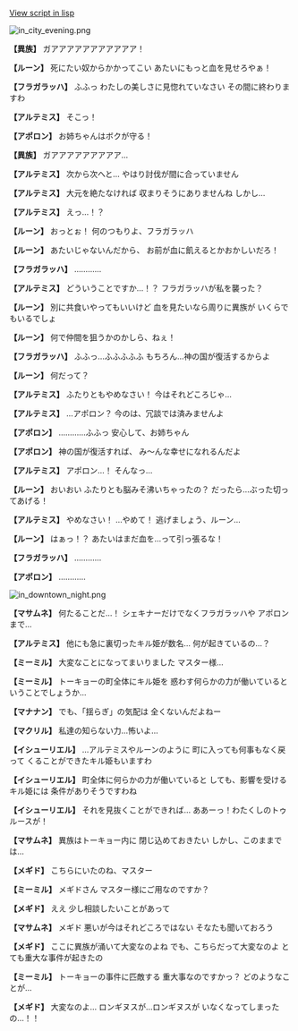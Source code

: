 [View script in lisp](../scripts/202316060.txt)

![in_city_evening.png](../images/backgrounds/in_city_evening.png)

**【異族】**
ガアアアアアアアアアアア！

**【ルーン】**
死にたい奴からかかってこい
あたいにもっと血を見せろやぁ！

**【フラガラッハ】**
ふふっ
わたしの美しさに見惚れていなさい
その間に終わりますわ

**【アルテミス】**
そこっ！

**【アポロン】**
お姉ちゃんはボクが守る！

**【異族】**
ガアアアアアアアアア…

**【アルテミス】**
次から次へと…
やはり討伐が間に合っていません

**【アルテミス】**
大元を絶たなければ
収まりそうにありませんね
しかし…

**【アルテミス】**
えっ…！？

**【ルーン】**
おっとぉ！
何のつもりよ、フラガラッハ

**【ルーン】**
あたいじゃないんだから、
お前が血に飢えるとかおかしいだろ！

**【フラガラッハ】**
…………

**【アルテミス】**
どういうことですか…！？
フラガラッハが私を襲った？

**【ルーン】**
別に共食いやってもいいけど
血を見たいなら周りに異族が
いくらでもいるでしょ

**【ルーン】**
何で仲間を狙うかのかしら、ねぇ！

**【フラガラッハ】**
ふふっ…ふふふふふ
もちろん…神の国が復活するからよ

**【ルーン】**
何だって？

**【アルテミス】**
ふたりともやめなさい！
今はそれどころじゃ…

**【アルテミス】**
…アポロン？
今のは、冗談では済みませんよ

**【アポロン】**
…………ふふっ
安心して、お姉ちゃん

**【アポロン】**
神の国が復活すれば、
み～んな幸せになれるんだよ

**【アルテミス】**
アポロン…！
そんなっ…

**【ルーン】**
おいおい
ふたりとも脳みそ沸いちゃったの？
だったら…ぶった切ってあげる！

**【アルテミス】**
やめなさい！
…やめて！
逃げましょう、ルーン…

**【ルーン】**
はぁっ！？
あたいはまだ血を…って引っ張るな！

**【フラガラッハ】**
…………

**【アポロン】**
…………

![in_downtown_night.png](../images/backgrounds/in_downtown_night.png)

**【マサムネ】**
何たることだ…！
シェキナーだけでなくフラガラッハや
アポロンまで…

**【アルテミス】**
他にも急に裏切ったキル姫が数名…
何が起きているの…？

**【ミーミル】**
大変なことになってまいりました
マスター様…

**【ミーミル】**
トーキョーの町全体にキル姫を
惑わす何らかの力が働いていると
いうことでしょうか…

**【マナナン】**
でも、「揺らぎ」の気配は
全くないんだよねー

**【マクリル】**
私達の知らない力…怖いよ…

**【イシューリエル】**
…アルテミスやルーンのように
町に入っても何事もなく戻って
くることができたキル姫もいますわ

**【イシューリエル】**
町全体に何らかの力が働いていると
しても、影響を受けるキル姫には
条件がありそうですわね

**【イシューリエル】**
それを見抜くことができれば…
ああーっ！わたくしのトゥルースが！

**【マサムネ】**
異族はトーキョー内に
閉じ込めておきたい
しかし、このままでは…

**【メギド】**
こちらにいたのね、マスター

**【ミーミル】**
メギドさん
マスター様にご用なのですか？

**【メギド】**
ええ
少し相談したいことがあって

**【マサムネ】**
メギド
悪いが今はそれどころではない
そなたも聞いておろう

**【メギド】**
ここに異族が涌いて大変なのよね
でも、こちらだって大変なのよ
とても重大な事件が起きたの

**【ミーミル】**
トーキョーの事件に匹敵する
重大事なのですかっ？
どのようなことが…

**【メギド】**
大変なのよ…
ロンギヌスが…ロンギヌスが
いなくなってしまったの…！！

